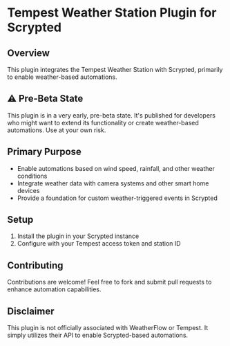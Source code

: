 # Tempest Weather Station Plugin for Scrypted

## Overview
This plugin integrates the Tempest Weather Station with Scrypted, primarily to enable weather-based automations.

## ⚠️ Pre-Beta State
This plugin is in a very early, pre-beta state. It's published for developers who might want to extend its functionality or create weather-based automations. Use at your own risk.

## Primary Purpose
- Enable automations based on wind speed, rainfall, and other weather conditions
- Integrate weather data with camera systems and other smart home devices
- Provide a foundation for custom weather-triggered events in Scrypted

## Setup
1. Install the plugin in your Scrypted instance
2. Configure with your Tempest access token and station ID

## Contributing
Contributions are welcome! Feel free to fork and submit pull requests to enhance automation capabilities.

## Disclaimer
This plugin is not officially associated with WeatherFlow or Tempest. It simply utilizes their API to enable Scrypted-based automations.
